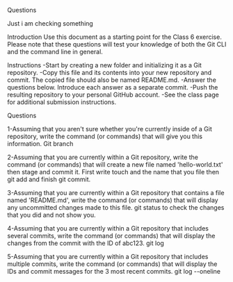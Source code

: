 Questions

Just i am checking something

Introduction
Use this document as a starting point for the Class 6 exercise. Please note that these questions will test your knowledge of both the Git CLI and the command line in general.

Instructions
-Start by creating a new folder and initializing it as a Git repository.
-Copy this file and its contents into your new repository and commit. The copied file should also be named README.md.
-Answer the questions below. Introduce each answer as a separate commit.
-Push the resulting repository to your personal GitHub account.
-See the class page for additional submission instructions.

Questions

1-Assuming that you aren't sure whether you're currently inside of a Git repository, write the command (or commands) that will give you this information. Git branch 

2-Assuming that you are currently within a Git repository, write the command (or commands) that will create a new  file named 'hello-world.txt' then stage and commit it. First write touch and the name that you file then git add and finish git commit. 

3-Assuming that you are currently within a Git repository that contains a file named 'README.md', write the command (or commands) that will display any uncommitted changes made to this file. git status to check the changes that you did and not show you.

4-Assuming that you are currently within a Git repository that includes several commits, write the command (or commands) that will display the changes from the commit with the ID of abc123. git log

5-Assuming that you are currently within a Git repository that includes multiple commits, write the command (or commands) that will display the IDs and commit messages for the 3 most recent commits. git log --oneline
